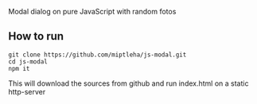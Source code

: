 Modal dialog on pure JavaScript with random fotos

## How to run

```
git clone https://github.com/miptleha/js-modal.git
cd js-modal
npm it
```

This will download the sources from github and run index.html on a static http-server